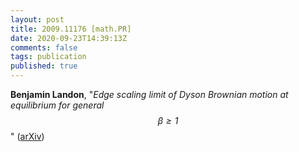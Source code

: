 ```yaml
---
layout: post
title: 2009.11176 [math.PR]
date: 2020-09-23T14:39:13Z
comments: false
tags: publication
published: true
---
```


<b>Benjamin Landon</b>, "<i>Edge scaling limit of Dyson Brownian motion at equilibrium for general  $$β\geq 1$$</i>" ([arXiv](http://arxiv.org/abs/2009.11176v1))
